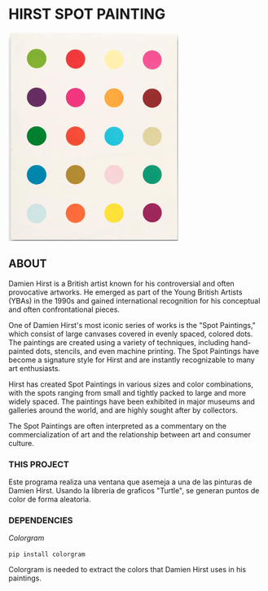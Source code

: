 # HIRST SPOT PAINTING

![damien-hirst-painting](./damien-hirst-Painting.png)

## ABOUT

Damien Hirst is a British artist known for his controversial and often provocative artworks. He emerged as part of the Young British Artists (YBAs) in the 1990s and gained international recognition for his conceptual and often confrontational pieces.

One of Damien Hirst's most iconic series of works is the "Spot Paintings," which consist of large canvases covered in evenly spaced, colored dots. The paintings are created using a variety of techniques, including hand-painted dots, stencils, and even machine printing. The Spot Paintings have become a signature style for Hirst and are instantly recognizable to many art enthusiasts.

Hirst has created Spot Paintings in various sizes and color combinations, with the spots ranging from small and tightly packed to large and more widely spaced. The paintings have been exhibited in major museums and galleries around the world, and are highly sought after by collectors.

The Spot Paintings are often interpreted as a commentary on the commercialization of art and the relationship between art and consumer culture.


### THIS PROJECT

Este programa realiza una ventana que asemeja a una de las pinturas de Damien Hirst. Usando la librería de graficos "Turtle", se generan puntos de color de forma aleatoria.  

### DEPENDENCIES

*Colorgram*

`pip install colorgram`

Colorgram is needed to extract the colors that Damien Hirst uses in his paintings. 